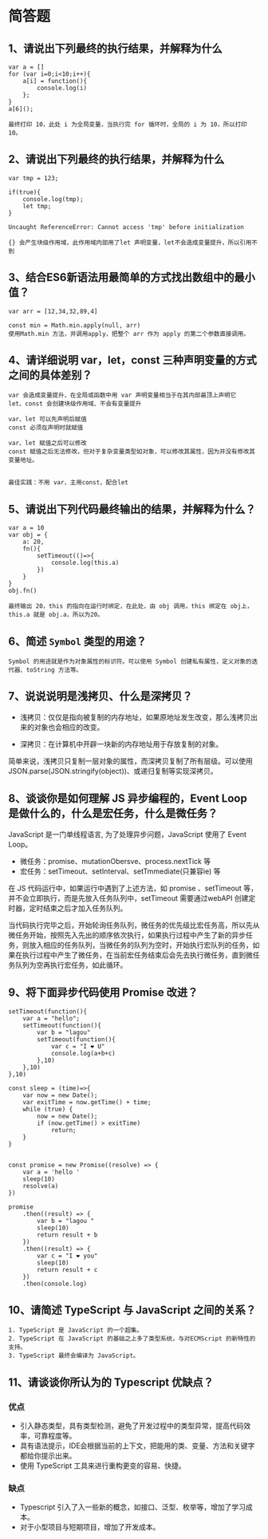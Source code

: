 # 简答题

## 1、请说出下列最终的执行结果，并解释为什么

```
var a = []
for (var i=0;i<10;i++){
    a[i] = function(){
        console.log(i)
    };
}
a[6]();
```

```
最终打印 10，此处 i 为全局变量，当执行完 for 循环时，全局的 i 为 10，所以打印10。
```

## 2、请说出下列最终的执行结果，并解释为什么

```
var tmp = 123;

if(true){
    console.log(tmp); 
    let tmp;
}
```

```
Uncaught ReferenceError: Cannot access 'tmp' before initialization

{} 会产生块级作用域，此作用域内部用了let 声明变量，let不会造成变量提升，所以引用不到
```

## 3、结合ES6新语法用最简单的方式找出数组中的最小值？

```
var arr = [12,34,32,89,4]
```

```
const min = Math.min.apply(null, arr) 
使用Math.min 方法，并调用apply，把整个 arr 作为 apply 的第二个参数直接调用。
```


## 4、请详细说明 var，let，const 三种声明变量的方式之间的具体差别？
```
var 会造成变量提升，在全局或函数中用 var 声明变量相当于在其内部最顶上声明它
let、const 会创建块级作用域、不会有变量提升

var、let 可以先声明后赋值
const 必须在声明时就赋值

var、let 赋值之后可以修改
const 赋值之后无法修改，但对于复杂变量类型如对象，可以修改其属性，因为并没有修改其变量地址。


最佳实践：不用 var，主用const，配合let
```

## 5、请说出下列代码最终输出的结果，并解释为什么？

```
var a = 10
var obj = {
    a: 20,
    fn(){
        setTimeout(()=>{
            console.log(this.a)
        })
    }
}
obj.fn()
```
```
最终输出 20，this 的指向在运行时绑定，在此处，由 obj 调用，this 绑定在 obj上，this.a 就是 obj.a，所以为20。
```

## 6、简述 `Symbol` 类型的用途？

```
Symbol 的用途就是作为对象属性的标识符。可以使用 Symbol 创建私有属性，定义对象的迭代器、toString 方法等。
```

## 7、说说说明是浅拷贝、什么是深拷贝？


- 浅拷贝：仅仅是指向被复制的内存地址，如果原地址发生改变，那么浅拷贝出来的对象也会相应的改变。

- 深拷贝：在计算机中开辟一块新的内存地址用于存放复制的对象。

简单来说，浅拷贝只复制一层对象的属性，而深拷贝复制了所有层级。可以使用 JSON.parse(JSON.stringify(object))、或递归复制等实现深拷贝。



## 8、谈谈你是如何理解 JS 异步编程的，Event Loop 是做什么的，什么是宏任务，什么是微任务？


JavaScript 是一门单线程语言, 为了处理异步问题，JavaScript 使用了 Event Loop。

- 微任务：promise、mutationObersve、process.nextTick 等
- 宏任务：setTimeout、setInterval、setTmmediate(只兼容ie) 等

在 JS 代码运行中，如果运行中遇到了上述方法，如 promise 、setTimeout 等，并不会立即执行，而是先放入任务队列中，setTimeout 需要通过webAPI 创建定时器，定时结束之后才加入任务队列。

当代码执行完毕之后，开始轮询任务队列，微任务的优先级比宏任务高，所以先从微任务开始，按照先入先出的顺序依次执行，如果执行过程中产生了新的异步任务，则放入相应的任务队列，当微任务的队列为空时，开始执行宏队列的任务，如果在执行过程中产生了微任务，在当前宏任务结束后会先去执行微任务，直到微任务队列为空再执行宏任务，如此循环。

## 9、将下面异步代码使用 Promise 改进？

```
setTimeout(function(){
    var a = "hello";
    setTimeout(function(){
        var b = "lagou"
        setTimeout(function(){
            var c = "I ❤ U"
            console.log(a+b+c)
        },10)
    },10)
},10)
```

```
const sleep = (time)=>{
    var now = new Date();
    var exitTime = now.getTime() + time;
    while (true) {
        now = new Date();
        if (now.getTime() > exitTime)
            return;
    }
}


const promise = new Promise((resolve) => {
    var a = 'hello '
    sleep(10)
    resolve(a)
})

promise
    .then((result) => {
        var b = "lagou "
        sleep(10)
        return result + b
    })
    .then((result) => {
        var c = "I ❤ you"
        sleep(10)
        return result + c
    })
    .then(console.log)
```

## 10、请简述 TypeScript 与 JavaScript 之间的关系？

```
1. TypeScript 是 JavaScript 的一个超集。
2. TypeScript 在 JavaScript 的基础之上多了类型系统，与对ECMScript 的新特性的支持。
3. TypeScript 最终会编译为 JavaScript。
```

## 11、请谈谈你所认为的 Typescript 优缺点？

### 优点
- 引入静态类型，具有类型检测，避免了开发过程中的类型异常，提高代码效率，可靠程度等。
- 具有语法提示，IDE会根据当前的上下文，把能用的类、变量、方法和关键字都给你提示出来。
- 使用 TypeScript 工具来进行重构更变的容易、快捷。
### 缺点
- Typescript 引入了入一些新的概念，如接口、泛型、枚举等，增加了学习成本。
- 对于小型项目与短期项目，增加了开发成本。
